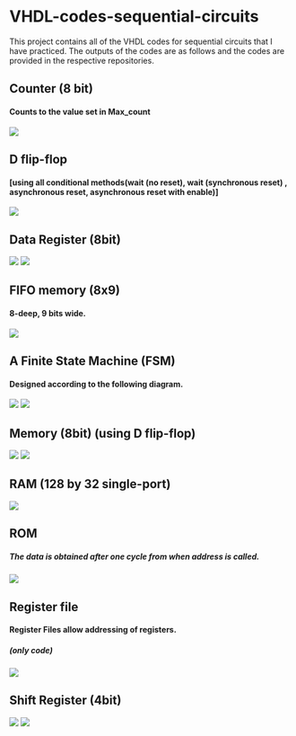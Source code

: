 # VHDL-codes-sequential-circuits

This project contains all of the VHDL codes for sequential circuits that I have practiced.
The outputs of the codes are as follows and the codes are provided in the respective repositories.

## Counter (8 bit)
#### Counts to the value set in Max_count
![](Counter%20(8bit)/Counter.png)

## D flip-flop
#### [using all conditional methods(wait (no reset), wait (synchronous reset) , asynchronous reset, asynchronous reset with enable)]
![](D%20flip-flop/D_flip_flop.png)

## Data Register (8bit)
![](Data%20Register%20(8bit)/data_reg.png)
![](Data%20Register%20(8bit)/data_reg_op.png)

## FIFO memory (8x9)
#### 8-deep, 9 bits wide.
![](FIFO%20memory%20(8x9)/fifo.png)

## A Finite State Machine (FSM)
#### Designed according to the following diagram.
![](FSM/fig.png)
![](FSM/FSM_op.png)

## Memory (8bit) (using D flip-flop)
![](Memory%20(using%20D%20flip-flop)/Memory_Dff.png)
![](Memory%20(using%20D%20flip-flop)/Memory_Dff2.png)

## RAM (128 by 32 single-port)
![](RAM%20(Single%20port)/RAM%20(128%20by%2032)%20(single-port).png)

## ROM
##### The data is obtained after one cycle from when address is called. 
![](ROM/ROM.png)

## Register file
#### Register Files allow addressing of registers.
##### (only code) 
![](Register%20File/Register_File_fig.png)

## Shift Register (4bit)
![](Shift%20Register%20(4bit)/Shift_Register.png)
![](Shift%20Register%20(4bit)/Shift_Register_op.png)
